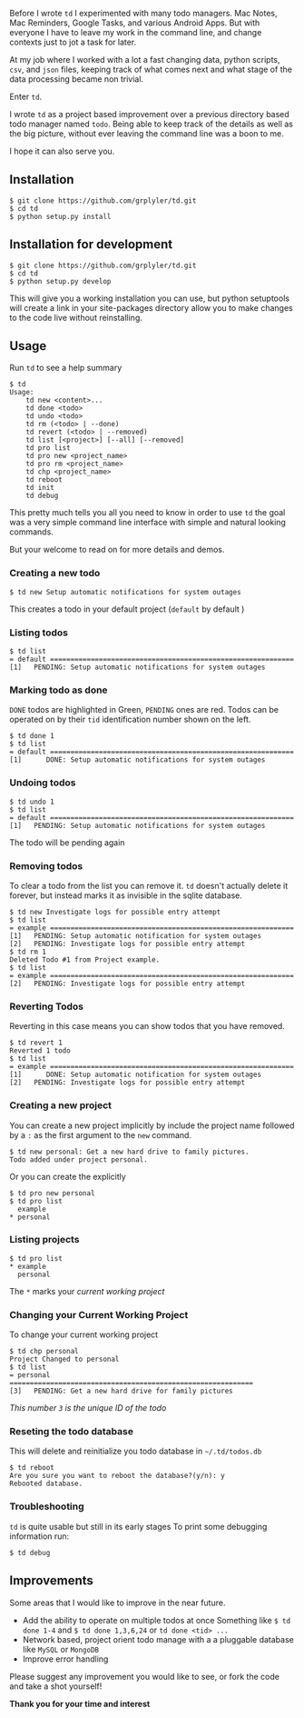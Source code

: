 Before I wrote `td` I experimented with many todo managers. Mac Notes,
Mac Reminders, Google Tasks, and various Android Apps. But with everyone
I have to leave my work in the command line, and change contexts just
to jot a task for later.

At my job where I worked with a lot a fast changing data, python scripts,
`csv`, and `json` files, keeping track of what comes next and what stage of the data processing 
became non trivial.

Enter `td`.

I wrote `td` as a project based improvement over a previous directory
based todo manager named `todo`. Being able to keep track of the details as well as the big picture, without ever leaving the command line was a boon
to me. 

I hope it can also serve you.

## Installation

```
$ git clone https://github.com/grplyler/td.git
$ cd td
$ python setup.py install
```

## Installation for development

```
$ git clone https://github.com/grplyler/td.git
$ cd td
$ python setup.py develop
```

This will give you a working installation you can use,
but python setuptools will create a link in your site-packages
directory allow you to make changes to the code live without reinstalling.

## Usage

Run `td` to see a help summary

```
$ td
Usage:
    td new <content>...
    td done <todo>
    td undo <todo>
    td rm (<todo> | --done)
    td revert (<todo> | --removed)
    td list [<project>] [--all] [--removed]
    td pro list
    td pro new <project_name>
    td pro rm <project_name>
    td chp <project_name>
    td reboot
    td init
    td debug
```

This pretty much tells you all you need to know in order to use
`td` the goal was a very simple command line interface with simple
and natural looking commands.

But your welcome to read on for more details and demos.

### Creating a new todo

```
$ td new Setup automatic notifications for system outages
```

This creates a todo in your default project (`default` by default )

### Listing todos

```
$ td list
= default ============================================================
[1]   PENDING: Setup automatic notifications for system outages
```

### Marking todo as done

`DONE` todos are highlighted in Green, `PENDING` ones are red.
Todos can be operated on by their `tid` identification number shown
on the left.

```
$ td done 1
$ td list
= default ============================================================
[1]      DONE: Setup automatic notifications for system outages
```

### Undoing todos

```
$ td undo 1
$ td list
= default ============================================================
[1]   PENDING: Setup automatic notifications for system outages
```

The todo will be pending again

### Removing todos

To clear a todo from the list you can remove it.
`td` doesn't actually delete it forever, but instead
marks it as invisible in the sqlite database.

```
$ td new Investigate logs for possible entry attempt
$ td list
= example ============================================================
[1]   PENDING: Setup automatic notification for system outages
[2]   PENDING: Investigate logs for possible entry attempt
$ td rm 1
Deleted Todo #1 from Project example.
$ td list
= example ============================================================
[2]   PENDING: Investigate logs for possible entry attempt
```

### Reverting Todos

Reverting in this case 
means you can show todos that you have removed.

```
$ td revert 1
Reverted 1 todo
$ td list
= example ============================================================
[1]      DONE: Setup automatic notification for system outages
[2]   PENDING: Investigate logs for possible entry attempt
```

### Creating a new project

You can create a new project implicitly by include the
project name followed by a `:`
as the first argument to the `new` command.

```
$ td new personal: Get a new hard drive to family pictures.
Todo added under project personal.
```

Or you can create the explicitly

```
$ td pro new personal
$ td pro list
  example
* personal
```

### Listing projects

```
$ td pro list
* example
  personal
```
The `*` marks your _current working project_

### Changing your Current Working Project

To change your current working project

```
$ td chp personal
Project Changed to personal
$ td list
= personal ============================================================
[3]   PENDING: Get a new hard drive for family pictures
```

_This number `3` is the unique ID of the todo_

### Reseting the todo database

This will delete and reinitialize you todo database in `~/.td/todos.db`

```
$ td reboot
Are you sure you want to reboot the database?(y/n): y
Rebooted database.
```

### Troubleshooting

`td` is quite usable but still in its early stages
To print some debugging information run:

```
$ td debug
```

## Improvements

Some areas that I would like to improve in the near future.

* Add the ability to operate on multiple todos at once Something like `$ td done 1-4` and `$ td done 1,3,6,24`
or `td done <tid> ...`
* Network based, project orient todo manage with a a pluggable database like `MySQL` or `MongoDB`
* Improve error handling 

Please suggest any improvement you would like to see,
or fork the code and take a shot yourself!

**Thank you for your time and interest**





